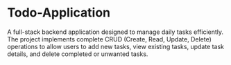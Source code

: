 # Todo-Application
A full-stack backend application designed to manage daily tasks efficiently. The project implements complete CRUD (Create, Read, Update, Delete) operations to allow users to add new tasks, view existing tasks, update task details, and delete completed or unwanted tasks.

